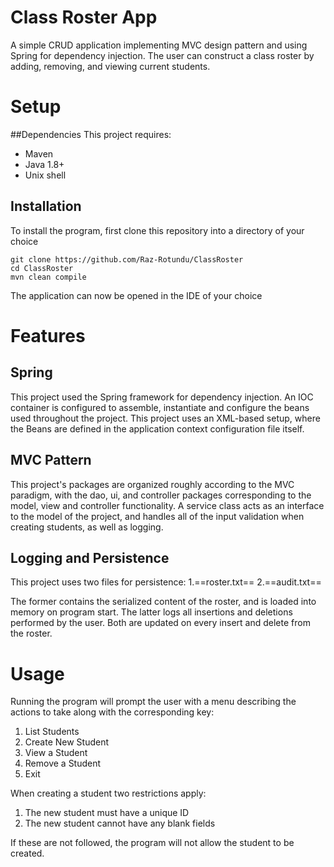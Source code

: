 # Class Roster App
A simple CRUD application implementing MVC design pattern and using Spring for dependency injection.
The user can construct a class roster by adding, removing, and viewing current students.

# Setup
##Dependencies
This project requires:

- Maven
- Java 1.8+
- Unix shell

## Installation
To install the program, first clone this repository into a directory of your choice

```
git clone https://github.com/Raz-Rotundu/ClassRoster
cd ClassRoster
mvn clean compile
```
The application can now be opened in the IDE of your choice

# Features
## Spring
This project used the Spring framework for dependency injection. An IOC container is configured to assemble, instantiate and configure the beans used throughout the project. This project uses an XML-based setup, where the Beans are defined in the application context configuration file itself.
## MVC Pattern
This project's packages are organized roughly according to the MVC paradigm, with the dao, ui, and controller packages corresponding to the model, view and controller functionality. A service class acts as an interface to the model of the project, and handles all of the input validation when creating students, as well as logging.
## Logging and Persistence
This project uses two files for persistence:
1.==roster.txt==
2.==audit.txt==

The former contains the serialized content of the roster, and is loaded into memory on program start.
The latter logs all insertions and deletions performed by the user.
Both are updated on every insert and delete from the roster.

# Usage
Running the program will prompt the user with a menu describing the actions to take along with the corresponding key:
1. List Students
2. Create New Student
3. View a Student
4. Remove a Student
5. Exit

When creating a student two restrictions apply:
1. The new student must have a unique ID
2. The new student cannot have any blank fields

If these are not followed, the program will not allow the student to be created.